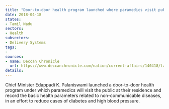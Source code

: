 ```yaml
---
title: "Door-to-door health program launched where paramedics visit public at their residence"
date: 2018-04-18
states:
- Tamil Nadu
sectors:
- Health
subsectors:
- Delivery Systems
tags:
- 
sources:
- name: Deccan Chronicle
  url: https://www.deccanchronicle.com/nation/current-affairs/140418/tamil-nadu-cm-edappadi-k-palaniswami-launches-new-health-programme.html
details:
---
```


Chief Minister Edappadi K. Palaniswami launched a door-to-door health program under which paramedics will visit the public at their residence and record the basic health parameters related to non-communicable diseases, in an effort to reduce cases of diabetes and high blood pressure.
